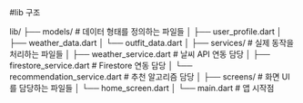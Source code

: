 #lib 구조

lib/
├── models/                  # 데이터 형태를 정의하는 파일들
│   ├── user_profile.dart
│   ├── weather_data.dart
│   └── outfit_data.dart
│
├── services/                # 실제 동작을 처리하는 파일들
│   ├── weather_service.dart   # 날씨 API 연동 담당
│   ├── firestore_service.dart # Firestore 연동 담당
│   └── recommendation_service.dart # 추천 알고리즘 담당
│
├── screens/                 # 화면 UI를 담당하는 파일들
│   └── home_screen.dart
│
└── main.dart                # 앱 시작점